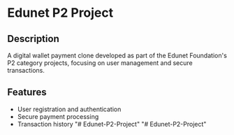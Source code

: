 # Edunet P2 Project

## Description
A digital wallet payment clone developed as part of the Edunet Foundation's P2 category projects, focusing on user management and secure transactions.

## Features
- User registration and authentication
- Secure payment processing
- Transaction history
"# Edunet-P2-Project" 
"# Edunet-P2-Project" 
